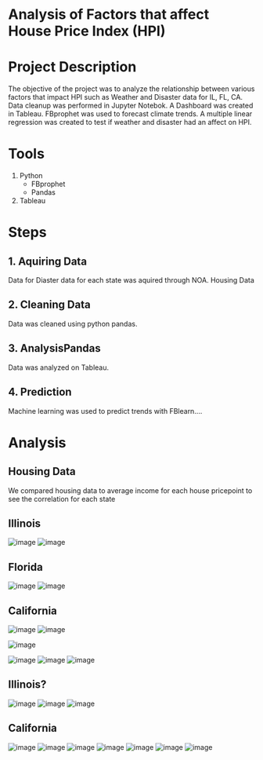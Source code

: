 # Analysis of Factors that affect House Price Index (HPI)

# Project Description 
The objective of the project was to analyze the relationship between various factors that impact HPI such as Weather and Disaster data for IL, FL, CA. Data cleanup was performed in Jupyter Notebok. A Dashboard was created in Tableau. FBprophet was used to forecast climate trends. A multiple linear regression was created to test if weather and disaster had an affect on HPI.
# Tools 
1. Python
   - FBprophet
   - Pandas
2. Tableau
# Steps 
## 1. Aquiring Data 
Data for Diaster data for each state was aquired through NOA. Housing Data
## 2. Cleaning Data
Data was cleaned using python pandas.
## 3. AnalysisPandas
Data was analyzed on Tableau.
## 4. Prediction
Machine learning was used to predict trends with FBlearn....

# Analysis

## Housing Data
We compared housing data to average income for each house pricepoint to see the correlation for each state

## Illinois
![image](https://user-images.githubusercontent.com/60550835/116014784-f971d900-a604-11eb-9d77-42305ef34c12.png)
![image](https://user-images.githubusercontent.com/60550835/116014802-0f7f9980-a605-11eb-9b76-5b636cff5f71.png)

## Florida
![image](https://user-images.githubusercontent.com/60550835/116024006-524c6c00-a61b-11eb-805f-4aab139e662e.png)
![image](https://user-images.githubusercontent.com/60550835/116024025-5aa4a700-a61b-11eb-95da-5aa74e49b160.png)

## California
![image](https://user-images.githubusercontent.com/60550835/116024285-e0285700-a61b-11eb-850b-409e0c59f256.png)
![image](https://user-images.githubusercontent.com/60550835/116024296-e74f6500-a61b-11eb-8a04-e85b7f50a52d.png)


![image](https://user-images.githubusercontent.com/60550835/115165841-da5fce00-a07d-11eb-83a4-f643b54b0f89.png)

![image](https://user-images.githubusercontent.com/60550835/115165864-08dda900-a07e-11eb-85e4-116adc5fc263.png)
![image](https://user-images.githubusercontent.com/60550835/115483195-5264fa00-a21e-11eb-8a86-b670911b1daa.png)
![image](https://user-images.githubusercontent.com/60550835/115483208-585adb00-a21e-11eb-825c-3366b3948920.png)
## Illinois?
![image](https://user-images.githubusercontent.com/60550835/115483241-67418d80-a21e-11eb-835c-c57682c4bd55.png)
![image](https://user-images.githubusercontent.com/60550835/115483252-6d376e80-a21e-11eb-85ad-13f3a2466d0d.png)
![image](https://user-images.githubusercontent.com/60550835/115483264-745e7c80-a21e-11eb-9c80-4853b7a39e8f.png)
## California
![image](https://user-images.githubusercontent.com/60550835/115483276-79bbc700-a21e-11eb-8905-294b81d53896.png)
![image](https://user-images.githubusercontent.com/60550835/115483340-98ba5900-a21e-11eb-8249-f120bacd5979.png)
![image](https://user-images.githubusercontent.com/60550835/115483352-a079fd80-a21e-11eb-9d79-a6c9d4aeb7a7.png)
![image](https://user-images.githubusercontent.com/60550835/115483370-a7a10b80-a21e-11eb-9541-8339f4c4dd95.png)
![image](https://user-images.githubusercontent.com/60550835/115483410-b7205480-a21e-11eb-9519-8fb08dc03d84.png)
![image](https://user-images.githubusercontent.com/60550835/115483432-c30c1680-a21e-11eb-9805-24f9209b9d7d.png)
![image](https://user-images.githubusercontent.com/60550835/115483444-c99a8e00-a21e-11eb-9047-33b2b676f1e5.png)




